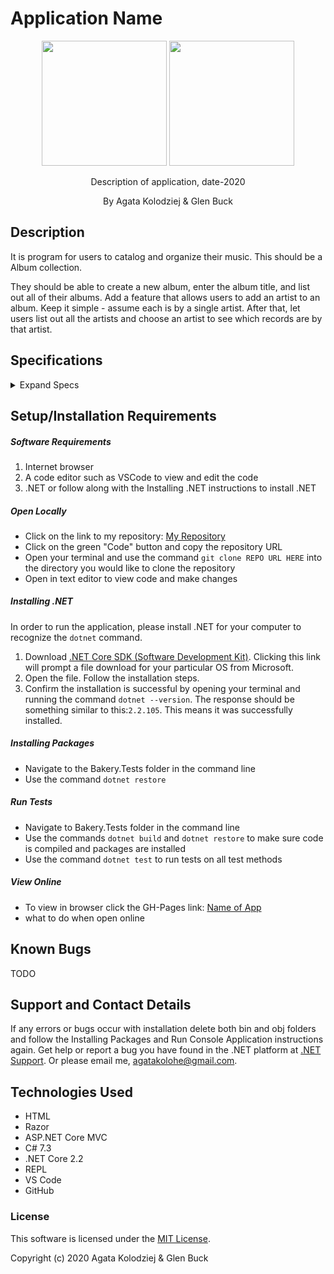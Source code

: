 # Application Name

<div align="center">
<img src="https://github.com/agatakolohe.png" width="200px" height="auto" >
<img src="https://github.com/glenbuck503.png" width="200px" height="auto" >
</div>
<p align="center">Description of application, date-2020</p>
<p align="center"> By Agata Kolodziej & Glen Buck </p>

## Description

It is program for users to catalog and organize their music. This should be a Album collection.

They should be able to create a new album, enter the album title, and list out all of their albums.
Add a feature that allows users to add an artist to an album. Keep it simple - assume each is by a single artist.
After that, let users list out all the artists and choose an artist to see which records are by that artist.

## Specifications

<details>
  <summary>Expand Specs</summary>

### Describe: Artists()

| Test                                                  | Expect                |
| ----------------------------------------------------- | --------------------- |
| It will create an Album object with the Name property | Artist(string Name) ; |

### Describe: Albums()

| Test | Expect |
| ---- | ------ |

</details>

## Setup/Installation Requirements

##### Software Requirements

1. Internet browser
2. A code editor such as VSCode to view and edit the code
3. .NET or follow along with the Installing .NET instructions to install .NET

##### Open Locally

- Click on the link to my repository: [My Repository]()
- Click on the green "Code" button and copy the repository URL
- Open your terminal and use the command `git clone REPO URL HERE` into the directory you would like to clone the repository
- Open in text editor to view code and make changes

##### Installing .NET

In order to run the application, please install .NET for your computer to recognize the `dotnet` command.

1. Download [.NET Core SDK (Software Development Kit)](https://dotnet.microsoft.com/download/thank-you/dotnet-sdk-2.2.106-macos-x64-installer). Clicking this link will prompt a file download for your particular OS from Microsoft.
2. Open the file. Follow the installation steps.
3. Confirm the installation is successful by opening your terminal and running the command `dotnet --version`. The response should be something similar to this:`2.2.105`. This means it was successfully installed.

##### Installing Packages

- Navigate to the Bakery.Tests folder in the command line
- Use the command `dotnet restore`

##### Run Tests

- Navigate to Bakery.Tests folder in the command line
- Use the commands `dotnet build` and `dotnet restore` to make sure code is compiled and packages are installed
- Use the command `dotnet test` to run tests on all test methods

##### View Online

- To view in browser click the GH-Pages link: [Name of App](URL)
- what to do when open online

## Known Bugs

TODO

## Support and Contact Details

If any errors or bugs occur with installation delete both bin and obj folders and follow the Installing Packages and Run Console Application instructions again. Get help or report a bug you have found in the .NET platform at [.NET Support](https://dotnet.microsoft.com/platform/support). Or please email me, <agatakolohe@gmail.com>.

## Technologies Used

- HTML
- Razor
- ASP.NET Core MVC
- C# 7.3
- .NET Core 2.2
- REPL
- VS Code
- GitHub

### License

This software is licensed under the [MIT License](https://choosealicense.com/licenses/mit/).

Copyright (c) 2020 Agata Kolodziej & Glen Buck
